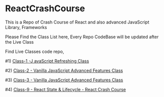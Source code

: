 # ReactCrashCourse
This is a Repo of Crash Course of React and also advanced JavaScript Library, Frameworks


Please Find the Class List here, Every Repo CodeBase will be updated after the Live Class

Find Live Classes code repo,

#1) [Class-1 -J avaScript Refreshing Class](https://github.com/touhidzaman007/ReactCrashCourse/tree/JavaScript-Refreshing-Class)

#2) [Class-2 - Vanilla JavaScript Advanced Features Class](https://github.com/touhidzaman007/ReactCrashCourse/tree/Vanilla-JavaScript-Advanced-Features-Part-1)

#3) [Class-3 - Vanilla JavaScript Advanced Features Class](https://github.com/touhidzaman007/ReactCrashCourse/tree/Vanilla-JavaScript-Advanced-Features-Part-2)

#4) [Class-9 - React State & Lifecycle - React Crash Course](https://github.com/touhidzaman007/ReactCrashCourse/tree/React-State-%26-Lifecycle---React-Crash-Course)
